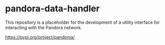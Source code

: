 # pandora-data-handler
This repository is a placeholder for the development of a utility interface for interacting with the Pandora network.

https://pypi.org/project/pandonia/